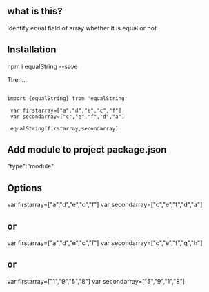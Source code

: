 ## what is this?

Identify equal field of array whether it is equal or not.

## Installation

npm i equalString --save

Then...

```

import {equalString} from 'equalString'

 var firstarray=["a","d","e","c","f"]
 var secondarray=["c","e","f","d","a"]

 equalString(firstarray,secondarray)

 ```

 ## Add module to project package.json

 "type":"module"

 ## Options

var firstarray=["a","d","e","c","f"]
var secondarray=["c","e","f","d","a"]

 ## or

var firstarray=["a","d","e","c","f"]
var secondarray=["c","e","f","g","h"]

 ## or

var firstarray=["1","9","5","8"]
var secondarray=["5","9","1","8"]